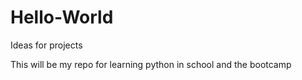 # Hello-World
Ideas for projects

This will be my repo for learning python in school and the bootcamp
